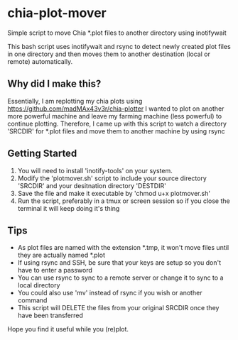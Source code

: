 # chia-plot-mover
Simple script to move Chia *.plot files to another directory using inotifywait

This bash script uses inotifywait and rsync to detect newly created plot files in one directory and then moves them to another destination (local or remote) automatically.

## Why did I make this?
Essentially, I am replotting my chia plots using https://github.com/madMAx43v3r/chia-plotter I wanted to plot on another more powerful machine and leave my farming machine (less powerful) to continue plotting. Therefore, I came up with this script to watch a directory 'SRCDIR' for *.plot files and move them to another machine by using rsync


## Getting Started

1. You will need to install 'inotify-tools' on your system.
2. Modify the 'plotmover.sh' script to include your source directory 'SRCDIR' and your desitnation directory 'DESTDIR'
3. Save the file and make it executable by 'chmod u+x plotmover.sh'
4. Run the script, preferably in a tmux or screen session so if you close the terminal it will keep doing it's thing

## Tips
- As plot files are named with the extension *.tmp, it won't move files until they are actually named *.plot
- If using rsync and SSH, be sure that your keys are setup so you don't have to enter a password
- You can use rsync to sync to a remote server or change it to sync to a local directory
- You could also use 'mv' instead of rsync if you wish or another command
- This script will DELETE the files from your original SRCDIR once they have been transferred


Hope you find it useful while you (re)plot.

